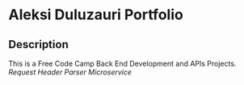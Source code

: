 # Aleksi Duluzauri Portfolio

## Description

This is a Free Code Camp Back End Development and APIs Projects. *Request Header Parser Microservice*

